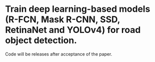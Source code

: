 # Train deep learning-based models (R-FCN, Mask R-CNN, SSD, RetinaNet and YOLOv4) for road object detection.
Code will be releases after acceptance of the paper.
